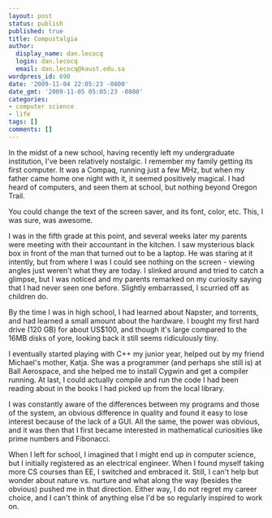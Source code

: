 ```yaml
---
layout: post
status: publish
published: true
title: Compustalgia
author:
  display_name: dan.lecocq
  login: dan.lecocq
  email: dan.lecocq@kaust.edu.sa
wordpress_id: 690
date: '2009-11-04 22:05:23 -0800'
date_gmt: '2009-11-05 05:05:23 -0800'
categories:
- computer science
- life
tags: []
comments: []
---
```

In the midst of a new school, having recently left my undergraduate institution, I've been relatively nostalgic.  I remember my family getting its first computer.  It was a Compaq, running just a few MHz, but when my father came home one night with it, it seemed positively magical.  I had heard of computers, and seen them at school, but nothing beyond Oregon Trail.

You could change the text of the screen saver, and its font, color, etc.  This, I was sure, was awesome.

I was in the fifth grade at this point, and several weeks later my parents were meeting with their accountant in the kitchen.  I saw mysterious black box in front of the man that turned out to be a laptop.  He was staring at it intently, but from where I was I could see nothing on the screen - viewing angles just weren't what they are today.  I slinked around and tried to catch a glimpse, but I was noticed and my parents remarked on my curiosity saying that I had never seen one before.  Slightly embarrassed, I scurried off as children do.

By the time I was in high school, I had learned about Napster, and torrents, and had learned a small amount about the hardware.  I bought my first hard drive (120 GB) for about US$100, and though it's large compared to the 16MB disks of yore, looking back it still seems ridiculously tiny.

I eventually started playing with C++ my junior year, helped out by my friend Michael's mother, Katja.  She was a programmer (and perhaps she still is) at Ball Aerospace, and she helped me to install Cygwin and get a compiler running.  At last, I could actually compile and run the code I had been reading about in the books I had picked up from the local library.

I was constantly aware of the differences between my programs and those of the system, an obvious difference in quality and found it easy to lose interest because of the lack of a GUI.  All the same, the power was obvious, and it was then that I first became interested in mathematical curiosities like prime numbers and Fibonacci.

When I left for school, I imagined that I might end up in computer science, but I initially registered as an electrical engineer.  When I found myself taking more CS courses than EE, I switched and embraced it.  Still, I can't help but wonder about nature vs. nurture and what along the way (besides the obvious) pushed me in that direction.  Either way, I do not regret my career choice, and I can't think of anything else I'd be so regularly inspired to work on.
